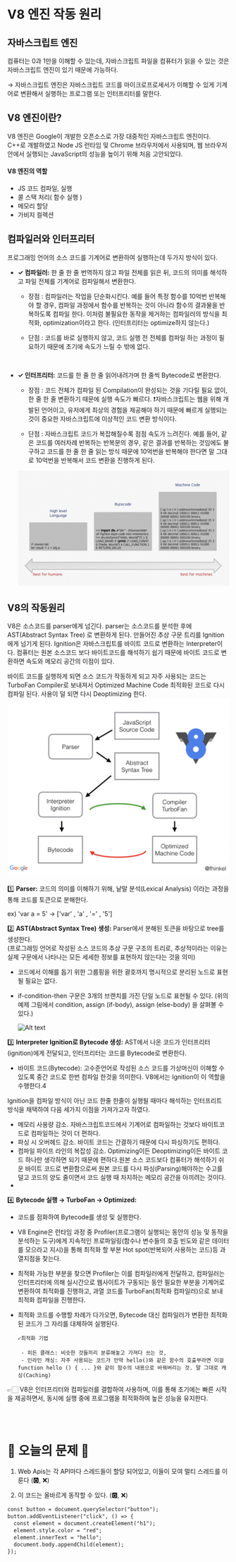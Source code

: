 # V8 엔진 작동 원리

## 자바스크립트 엔진

컴퓨터는 0과 1만을 이해할 수 있는데, 자바스크립트 파일을 컴퓨터가 읽을 수 있는 것은 자바스크립트 엔진이 있기 때문에 가능하다.

→ 자바스크립트 엔진은 자바스크립트 코드를 마이크로프로세서가 이해할 수 있게 기계어로 변환해서 실행하는 프로그램 또는 인터프리터를 말한다.
<br>

## V8 엔진이란?

V8 엔진은 Google이 개발한 오픈소스로 가장 대중적인 자바스크립트 엔진이다.
C++로 개발하였고 Node JS 런타임 및 Chrome 브라우저에서 사용되며, 웹 브라우저 안에서 실행되는 JavaScript의 성능을 높이기 위해 처음 고안되었다.

#### V8 엔진의 역할

- JS 코드 컴파일, 실행
- 콜 스택 처리( 함수 실행 )
- 메모리 할당
- 가비지 컬렉션

## 컴파일러와 인터프리터

프로그래밍 언어의 소스 코드를 기계어로 변환하여 실행하는데 두가지 방식이 있다.

- **✓ 컴파일러:** 한 줄 한 줄 번역하지 않고 파일 전체를 읽은 뒤, 코드의 의미를 해석하고 파일 전체를 기계어로 컴파일해서 변환한다.
  <br>

  - 장점 : 컴파일러는 작업을 단순화시킨다. 예를 들어 특정 함수를 10억번 반복해야 할 경우, 컴파일 과정에서 함수를 반복하는 것이 아니라 함수의 결과물을 반복하도록 컴파일 한다. 이처럼 불필요한 동작을 제거하는 컴파일러의 방식을 최적화, optimization이라고 한다. (인터프리터는 optimize하지 않는다.)

  - 단점 : 코드를 바로 실행하지 않고, 코드 실행 전 전체를 컴파일 하는 과정이 필요하기 때문에 초기에 속도가 느릴 수 밖에 없다.

<br>

- **✓ 인터프리터:** 코드를 한 줄 한 줄 읽어내려가며 한 줄씩 Bytecode로 변환한다.
  <br>

  - 장점 : 코드 전체가 컴파일 된 Compilation이 완성되는 것을 기다릴 필요 없이, 한 줄 한 줄 변환하기 때문에 실행 속도가 빠르다. ❗️자바스크립트는 웹을 위해 개발된 언어이고, 유저에게 최상의 경험을 제공해야 하기 때문에 빠르게 실행되는 것이 중요한 자바스크립트에 이상적인 코드 변환 방식이다.

  - 단점 : 자바스크립트 코드가 복잡해질수록 점점 속도가 느려진다. 예를 들어, 같은 코드를 여러차례 반복하는 반복문의 경우, 같은 결과를 반복하는 것임에도 불구하고 코드를 한 줄 한 줄 읽는 방식 때문에 10억번을 반복해야 한다면 말 그대로 10억번을 반복해서 코드 변환을 진행하게 된다.

  ![Alt text](./images/image-11.png)

## V8의 작동원리

V8은 소스코드를 parser에게 넘긴다. parser는 소스코드를 분석한 후에 AST(Abstract Syntax Tree) 로 변환하게 된다. 만들어진 추상 구문 트리를 Ignition에게 넘기게 된다. Ignition은 자바스크립트를 바이트 코드로 변환하는 Interpreter이다. 컴퓨터는 원본 소스코드 보다 바이트코드를 해석하기 쉽기 때문에 바이트 코드로 변환하면 속도와 메모리 공간의 이점이 있다.

바이트 코드를 실행하게 되면 소스 코드가 작동하게 되고 자주 사용되는 코드는 TurboFan Compiler로 보내져서 Optimized Machine Code 최적화된 코드로 다시 컴파일 된다. 사용이 덜 되면 다시 Deoptimizing 한다.
<br>
![Alt text](./images/image-8.png)

1️⃣ **Parser:** 코드의 의미를 이해하기 위해, 낱말 분석(Lexical Analysis) 이라는 과정을 통해 코드를 토큰으로 분해한다.

ex) 'var a = 5' -> ['var' , 'a' , '=' , '5']

2️⃣ **AST(Abstract Syntax Tree) 생성:** Parser에서 분해된 토큰을 바탕으로 tree를 생성한다.
<br>
(프로그래밍 언어로 작성된 소스 코드의 추상 구문 구조의 트리로, 추상적이라는 이유는 실제 구문에서 나타나는 모든 세세한 정보를 표현하지 않는다는 것을 의미)

- 코드에서 이해를 돕기 위한 그룹핑을 위한 괄호까지 명시적으로 분리된 노드로 표현될 필요는 없다.
- if-condition-then 구문은 3개의 브랜치를 가진 단일 노드로 표현될 수 있다. (위의 예제 그림에서 condition, assign (if-body), assign (else-body) 을 살펴볼 수 있다.)
  <br>

  ![Alt text](image-9.png)

3️⃣ **Interpreter Ignition로 Bytecode 생성:**
AST에서 나온 코드가 인터프리터(ignition)에게 전달되고, 인터프리터는 코드를 Bytecode로 변환한다.

- 바이트 코드(Bytecode): 고수준언어로 작성된 소스 코드를 가상머신이 이해할 수 있도록 중간 코드로 한번 컴파일 한것을 의미한다. V8에서는 Ignition이 이 역할을 수행한다.4

Ignition을 컴파일 방식이 아닌 코드 한줄 한줄이 실행될 때마다 해석하는 인터프리트 방식을 채택하여 다음 세가지 이점을 가져가고자 하였다.

- 메모리 사용량 감소. 자바스크립트코드에서 기계어로 컴파일하는 것보다 바이트코드로 컴파일하는 것이 더 편하다.
- 파싱 시 오버헤드 감소. 바이트 코드는 간결하기 때문에 다시 파싱하기도 편하다.
- 컴파일 파이프 라인의 복잡성 감소. Optimizing이든 Deoptimizing이든 바이트 코드 하나만 생각하면 되기 때문에 편하다.원본 소스 코드보다 컴퓨터가 해석하기 쉬운 바이트 코드로 변환함으로써 원본 코드를 다시 파싱(Parsing)해야하는 수고를 덜고 코드의 양도 줄이면서 코드 실행 때 차지하는 메모리 공간을 아끼려는 것이다.
-

4️⃣ **Bytecode 실행 → TurboFan → Optimized:**
<br>

- 코드를 점화하여 Bytecode를 생성 및 실행한다.
- V8 Engine은 런타임 과정 중 Profiler(프로그램이 실행되는 동안의 성능 및 동작을 분석하는 도구)에게 지속적인 프로파일링(함수나 변수들의 호출 빈도와 같은 데이터를 모으라고 지시)을 통해 최적화 할 부분 Hot spot(반복되어 사용하는 코드)등 과열지점을 찾는다.

- 최적화 가능한 부분을 찾으면 Profiler는 이를 컴파일러에게 전달하고, 컴파일러는 인터프리터에 의해 실시간으로 웹사이트가 구동되는 동안 필요한 부분을 기계어로 변환하여 최적화를 진행하고, 과열 코드를 TurboFan(최적화 컴파일러)으로 보내 최적화 컴파일을 진행한다.

- 최적화 코드를 수행할 차례가 다가오면, Bytecode 대신 컴파일러가 변환한 최적화된 코드가 그 자리를 대체하여 실행된다.

      ✓최적화 기법

       - 히든 클래스: 비슷한 것들끼리 분류해놓고 가져다 쓰는 것,
       - 인라인 캐싱: 자주 사용되는 코드가 만약 hello()와 같은 함수의 호출부라면 이걸 function hello () { ... }와 같이 함수의 내용으로 바꿔버리는 것. 말 그대로 캐싱(Caching)

👉🏻 V8은 인터프리터와 컴파일러를 결합하여 사용하며, 이를 통해 초기에는 빠른 시작을 제공하면서, 동시에 실행 중에 프로그램을 최적화하여 높은 성능을 유지한다.

<br>
<br>

# 💟 오늘의 문제 💟

1. Web Apis는 각 API마다 스레드들이 할당 되어있고, 이들이 모여 멀티 스레드를 이룬다 (🅾️, ❌)
   <br>

2. 이 코드는 올바르게 동작할 수 있다. (🅾️, ❌)

```
const button = document.querySelector("button");
button.addEventListener("click", () => {
  const element = document.createElement("h1");
  element.style.color = "red";
  element.innerText = "hello";
  document.body.appendChild(element);
});
```
